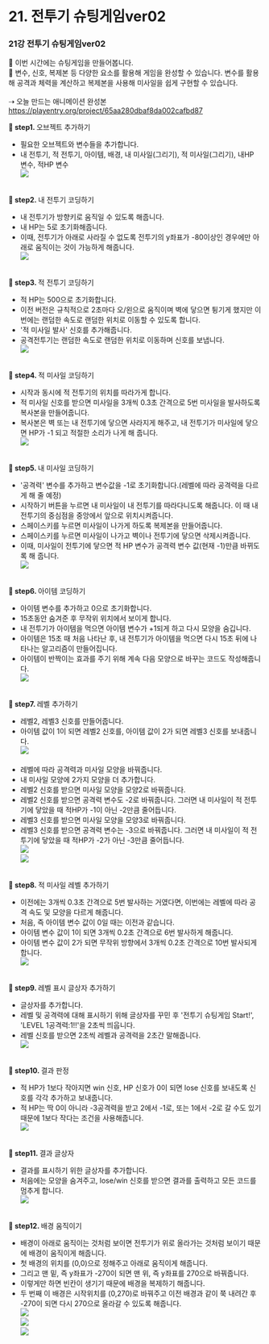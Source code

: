 # 21. 전투기 슈팅게임ver02
<h3>21강 전투기 슈팅게임ver02 </h3>

🙂 이번 시간에는 슈팅게임을 만들어봅니다. <br>
🚩 변수, 신호, 복제본 등 다양한 요소를 활용해 게임을 완성할 수 있습니다. 변수를 활용해 공격과 체력을 계산하고 복제본을 사용해 미사일을 쉽게 구현할 수 있습니다. <br><br>
⇢ 오늘 만드는 애니메이션 완성본<br>
<a href="https://playentry.org/project/65aa280dbaf8da002cafbd87"> https://playentry.org/project/65aa280dbaf8da002cafbd87 <br>

<b>🧩 step1. </b> 오브젝트 추가하기 <br>
- 필요한 오브젝트와 변수들을 추가합니다.
- 내 전투기, 적 전투기, 아이템, 배경, 내 미사일(그리기), 적 미사일(그리기), 내HP 변수, 적HP 변수<br>
![](img/24_슈팅게임ver02/24_1.png)<br><br>

<b>🧩 step2. </b> 내 전투기 코딩하기 <br>
- 내 전투기가 방향키로 움직일 수 있도록 해줍니다.
- 내 HP는 5로 초기화해줍니다. 
- 이때, 전투기가 아래로 사라질 수 없도록 전투기의 y좌표가 -80이상인 경우에만 아래로 움직이는 것이 가능하게 해줍니다.<Br>
![](img/24_슈팅게임ver02/24_2.png)<br><br>

<b>🧩 step3. </b> 적 전투기 코딩하기 <br>
- 적 HP는 500으로 초기화합니다.
- 이전 버전은 규칙적으로 2초마다 오/왼으로 움직이며 벽에 닿으면 튕기게 했지만 이번에는 랜덤한 속도로 랜덤한 위치로 이동할 수 있도록 합니다.
- '적 미사일 발사' 신호를 추가해줍니다.
- 공격전투기는 랜덤한 속도로 랜덤한 위치로 이동하며 신호를 보냅니다.<br>
![](img/24_슈팅게임ver02/24_3.png)<br><br>

<b>🧩 step4. </b> 적 미사일 코딩하기 <br>
- 시작과 동시에 적 전투기의 위치를 따라가게 합니다.
- 적 미사일 신호를 받으면 미사일을 3개씩 0.3초 간격으로 5번 미사일을 발사하도록 복사본을 만들어줍니다.
- 복사본은 벽 또는 내 전투기에 닿으면 사라지게 해주고, 내 전투기가 미사일에 닿으면 HP가 -1 되고 적절한 소리가 나게 해 줍니다.<br>
![](img/24_슈팅게임ver02/24_4.png)<br><br>

<b>🧩 step5. </b> 내 미사일 코딩하기 <br>
- '공격력' 변수를 추가하고 변수값을 -1로 초기화합니다.(레벨에 따라 공격력을 다르게 해 줄 예정)
- 시작하기 버튼을 누르면 내 미사일이 내 전투기를 따라다니도록 해줍니다. 이 때 내 전투기의 중심점을 중앙에서 앞으로 위치시켜줍니다.
- 스페이스키를 누르면 미사일이 나가게 하도록 복제본을 만들어줍니다.
- 스페이스키를 누르면 미사일이 나가고 벽이나 전투기에 닿으면 삭제시켜줍니다.
- 이때, 미사일이 전투기에 닿으면 적 HP 변수가 공격력 변수 값(현재 -1)만큼 바뀌도록 해 줍니다.<br>
![](img/24_슈팅게임ver02/24_5.png)<br><br>

<b>🧩 step6. </b> 아이템 코딩하기 <br>
- 아이템 변수를 추가하고 0으로 초기화합니다.
- 15초동안 숨겨준 후 무작위 위치에서 보이게 합니다.
- 내 전투기가 아이템을 먹으면 아이템 변수가 +1되게 하고 다시 모양을 숨깁니다.
- 아이템은 15초 때 처음 나타난 후, 내 전투기가 아이템을 먹으면 다시 15초 뒤에 나타나는 알고리즘이 만들어집니다.
- 아이템이 반짝이는 효과를 주기 위해 계속 다음 모양으로 바꾸는 코드도 작성해줍니다. <br>
![](img/24_슈팅게임ver02/24_6.png)<br><br>

<b>🧩 step7. </b> 레벨 추가하기 <br>
- 레벨2, 레벨3 신호를 만들어줍니다.
- 아이템 값이 1이 되면 레벨2 신호를, 아이템 값이 2가 되면 레벨3 신호를 보내줍니다.<br>
![](img/24_슈팅게임ver02/24_7.png)<br><br>
- 레벨에 따라 공격력과 미사일 모양을 바꿔줍니다.
- 내 미사일 모양에 2가지 모양을 더 추가합니다.
- 레벨2 신호를 받으면 미사일 모양을 모양2로 바꿔줍니다.
- 레벨2 신호를 받으면 공격력 변수도 -2로 바꿔줍니다. 그러면 내 미사일이 적 전투기에 닿았을 때 적HP가 -1이 아닌 -2만큼 줄어듭니다.
- 레벨3 신호를 받으면 미사일 모양을 모양3로 바꿔줍니다.
- 레벨3 신호를 받으면 공격력 변수는 -3으로 바꿔줍니다. 그러면 내 미사일이 적 전투기에 닿았을 때 적HP가 -2가 아닌 -3만큼 줄어듭니다.<br>
![](img/24_슈팅게임ver02/24_8.png)<br>
![](img/24_슈팅게임ver02/24_9.png)<br><br>

<b>🧩 step8. </b> 적 미사일 레벨 추가하기 <br>
- 이전에는 3개씩 0.3초 간격으로 5번 발사하는 거였다면, 이번에는 레벨에 따라 공격 속도 및 모양을 다르게 해줍니다.
- 처음, 즉 아이템 변수 값이 0일 때는 이전과 같습니다.
- 아이템 변수 값이 1이 되면 3개씩 0.2초 간격으로 6번 발사하게 해줍니다.
- 아이템 변수 값이 2가 되면 무작위 방향에서 3개씩 0.2초 간격으로 10번 발사되게 합니다.<br>
![](img/24_슈팅게임ver02/24_10.png)<br><Br>

<b>🧩 step9. </b> 레벨 표시 글상자 추가하기 <br>
- 글상자를 추가합니다.
- 레벨 및 공격력에 대해 표시하기 위해 글상자를 꾸민 후 '전투기 슈팅게임 Start!', 'LEVEL 1공격력:1!!'을 2초씩 띄웁니다.
- 레벨 신호를 받으면 2초씩 레벨과 공격력을 2초간 말해줍니다. <br>
![](img/24_슈팅게임ver02/24_11.png)<br><br>

<b>🧩 step10. </b> 결과 판정 <br>
- 적 HP가 1보다 작아지면 win 신호, HP 신호가 0이 되면 lose 신호를 보내도록 신호를 각각 추가하고 보내줍니다. 
- 적 HP는 딱 0이 아니라 -3공격력을 받고 2에서 -1로, 또는 1에서 -2로 갈 수도 있기 때문에 1보다 작다는 조건을 사용해줍니다.<br>
![](img/24_슈팅게임ver02/24_12.png)<br><br>

<b>🧩 step11. </b> 결과 글상자 <br>
- 결과를 표시하기 위한 글상자를 추가합니다.
- 처음에는 모양을 숨겨주고, lose/win 신호를 받으면 결과를 출력하고 모든 코드를 멈추게 합니다.<br>
![](img/24_슈팅게임ver02/24_13.png)<br><br>

<b>🧩 step12. </b> 배경 움직이기 <br>
- 배경이 아래로 움직이는 것처럼 보이면 전투기가 위로 올라가는 것처럼 보이기 때문에 배경이 움직이게 해줍니다.
- 첫 배경의 위치를 (0,0)으로 정해주고 아래로 움직이게 해줍니다.
- 그리고 맨 밑, 즉 y좌표가 -270이 되면 맨 위, 즉 y좌표를 270으로 바꿔줍니다.
- 이렇게만 하면 빈칸이 생기기 때문에 배경을 복제하기 해줍니다.
- 두 번째 이 배경은 시작위치를 (0,270)로 바꿔주고 이전 배경과 같이 쭉 내려간 후 -270이 되면 다시 270으로 올라갈 수 있도록 해줍니다.<br>
![](img/24_슈팅게임ver02/24_14.png)<br>
![](img/24_슈팅게임ver02/24_15.png)<br>
![](img/24_슈팅게임ver02/24_16.png)<br>

